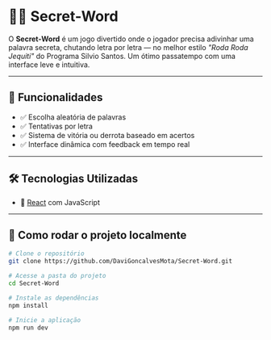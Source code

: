 # 🕵️‍♂️ Secret-Word

O **Secret-Word** é um jogo divertido onde o jogador precisa adivinhar uma palavra secreta, chutando letra por letra — no melhor estilo *"Roda Roda Jequiti"* do Programa Silvio Santos. Um ótimo passatempo com uma interface leve e intuitiva.

---

## 🚀 Funcionalidades

- ✅ Escolha aleatória de palavras
- ✅ Tentativas por letra
- ✅ Sistema de vitória ou derrota baseado em acertos
- ✅ Interface dinâmica com feedback em tempo real

---

## 🛠️ Tecnologias Utilizadas

- 🔹 [React](https://reactjs.org/) com JavaScript

---

## 🧪 Como rodar o projeto localmente

```bash
# Clone o repositório
git clone https://github.com/DaviGoncalvesMota/Secret-Word.git

# Acesse a pasta do projeto
cd Secret-Word

# Instale as dependências
npm install

# Inicie a aplicação
npm run dev
